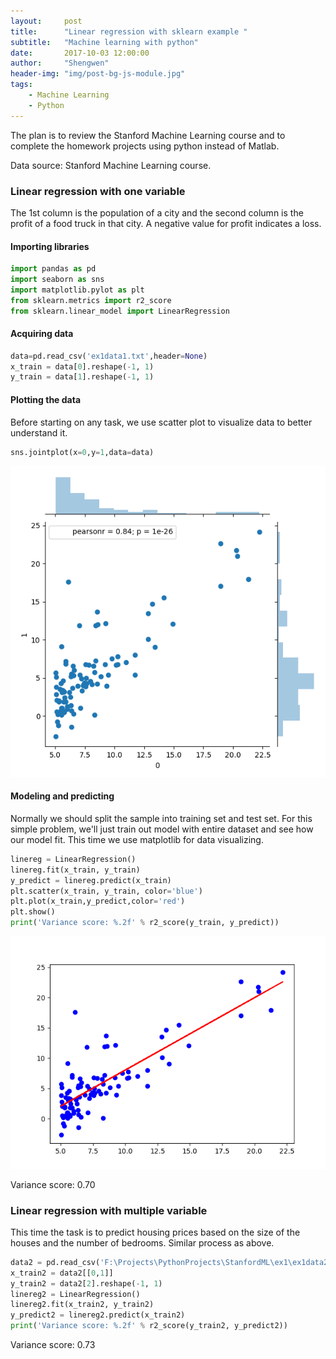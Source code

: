 ```yaml
---
layout:     post
title:      "Linear regression with sklearn example "
subtitle:   "Machine learning with python"
date:       2017-10-03 12:00:00
author:     "Shengwen"
header-img: "img/post-bg-js-module.jpg"
tags:
    - Machine Learning
    - Python
---
```


The plan is to review the Stanford Machine Learning course and to complete the homework projects using python instead of Matlab. 

Data source: Stanford Machine Learning course.

### Linear regression with one variable

The 1st column is the population of a city and the second column is the profit of a food truck in that city. A negative value for profit indicates a loss.

#### Importing libraries

```python
import pandas as pd
import seaborn as sns
import matplotlib.pylot as plt
from sklearn.metrics import r2_score
from sklearn.linear_model import LinearRegression
```

#### Acquiring data

```python
data=pd.read_csv('ex1data1.txt',header=None)
x_train = data[0].reshape(-1, 1)
y_train = data[1].reshape(-1, 1)
```

#### Plotting the data

Before starting on any task, we use scatter plot to visualize data to better understand it.

```python
sns.jointplot(x=0,y=1,data=data)
```

![](/img/in-post/post-linearreg/scatter.png)

#### Modeling and predicting

Normally we should split the sample into training set and test set. For this simple problem, we'll just train out model with entire dataset and see how our model fit. This time we use matplotlib for data visualizing.

```python
linereg = LinearRegression()
linereg.fit(x_train, y_train)
y_predict = linereg.predict(x_train)
plt.scatter(x_train, y_train, color='blue')
plt.plot(x_train,y_predict,color='red')
plt.show()
print('Variance score: %.2f' % r2_score(y_train, y_predict))
```

![](/img/in-post/post-linearreg/mix.png)

Variance score: 0.70

### Linear regression with multiple variable

This time the task is to predict housing prices based on the size of the houses and the number of bedrooms. Similar process as above.

```python
data2 = pd.read_csv('F:\Projects\PythonProjects\StanfordML\ex1\ex1data2.txt',header=None)
x_train2 = data2[[0,1]]
y_train2 = data2[2].reshape(-1, 1)
linereg2 = LinearRegression()
linereg2.fit(x_train2, y_train2)
y_predict2 = linereg2.predict(x_train2)
print('Variance score: %.2f' % r2_score(y_train2, y_predict2))
```

Variance score: 0.73
